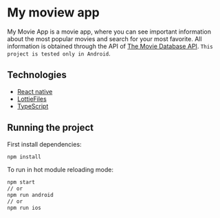 # My moview app

My Movie App is a movie app, where you can see important information about the most popular movies and search for your most favorite. All information is obtained through the API of [The Movie Database API](https://developers.themoviedb.org/3/getting-started/introduction). `This project is tested only in Android`.

## Technologies

- [React native](https://reactnative.dev/)
- [LottieFiles](https://lottiefiles.com/)
- [TypeScript](https://www.typescriptlang.org/)

## Running the project

First install dependencies:

```sh
npm install
```

To run in hot module reloading mode:

```sh
npm start
// or
npm run android
// or
npm run ios
```
